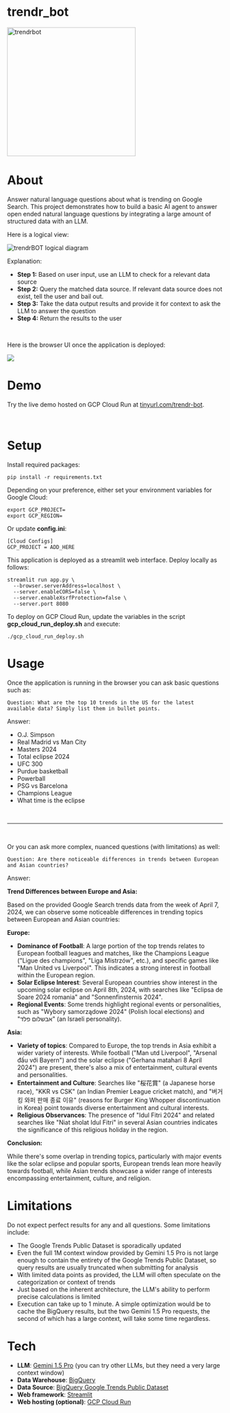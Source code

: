 # trendr_bot
<img src="trendrbot.png" alt="trendrbot" width="300"/>

<br>

# About

Answer natural language questions about what is trending on Google Search. This project demonstrates how to build a basic AI agent to answer open ended natural language questions by integrating a large amount of structured data with an LLM.

Here is a logical view:

<img src="trendrbot-logical-diagram.png" alt="trendrBOT logical diagram" />

<br>

Explanation:

* **Step 1:** Based on user input, use an LLM to check for a relevant data source
* **Step 2:** Query the matched data source. If relevant data source does not exist, tell the user and bail out.
* **Step 3:** Take the data output results and provide it for context to ask the LLM to answer the question
* **Step 4:** Return the results to the user

<br>

Here is the browser UI once the application is deployed:

<img src='trendrbot-ui.png' />

<br>

# Demo
Try the live demo hosted on GCP Cloud Run at [tinyurl.com/trendr-bot](http://tinyurl.com/trendr-bot).

<br>

# Setup

Install required packages:

```
pip install -r requirements.txt
```

Depending on your preference, either set your environment variables for Google Cloud:

```
export GCP_PROJECT=
export GCP_REGION=
```

Or update **config.ini**:

```
[Cloud Configs]
GCP_PROJECT = ADD_HERE
```

This application is deployed as a streamlit web interface. Deploy locally as follows:

```
streamlit run app.py \
  --browser.serverAddress=localhost \
  --server.enableCORS=false \
  --server.enableXsrfProtection=false \
  --server.port 8080
```

To deploy on GCP Cloud Run, update the variables in the script **gcp_cloud_run_deploy.sh** and execute:

```
./gcp_cloud_run_deploy.sh
```

# Usage
Once the application is running in the browser you can ask basic questions such as:

```
Question: What are the top 10 trends in the US for the latest available data? Simply list them in bullet points.
```

Answer:

* O.J. Simpson
* Real Madrid vs Man City
* Masters 2024
* Total eclipse 2024
* UFC 300
* Purdue basketball
* Powerball
* PSG vs Barcelona
* Champions League
* What time is the eclipse

<br>
<hr>
<br>

Or you can ask more complex, nuanced questions (with limitations) as well:

```
Question: Are there noticeable differences in trends between European and Asian countries?
```

Answer:

**Trend Differences between Europe and Asia:**

Based on the provided Google Search trends data from the week of April 7, 2024, we can observe some noticeable differences in trending topics between European and Asian countries:

**Europe:**
* **Dominance of Football**: A large portion of the top trends relates to European football leagues and matches, like the Champions League ("Ligue des champions", "Liga Mistrzów", etc.), and specific games like "Man United vs Liverpool". This indicates a strong interest in football within the European region.
* **Solar Eclipse Interest**: Several European countries show interest in the upcoming solar eclipse on April 8th, 2024, with searches like "Eclipsa de Soare 2024 romania" and "Sonnenfinsternis 2024".
* **Regional Events**: Some trends highlight regional events or personalities, such as "Wybory samorządowe 2024" (Polish local elections) and "אבשלום פלד" (an Israeli personality).


**Asia:**
* **Variety of topics**: Compared to Europe, the top trends in Asia exhibit a wider variety of interests. While football ("Man utd Liverpool", "Arsenal đấu với Bayern") and the solar eclipse ("Gerhana matahari 8 April 2024") are present, there's also a mix of entertainment, cultural events and personalities.
* **Entertainment and Culture**: Searches like "桜花賞" (a Japanese horse race), "KKR vs CSK" (an Indian Premier League cricket match), and "버거킹 와퍼 판매 종료 이유" (reasons for Burger King Whopper discontinuation in Korea) point towards diverse entertainment and cultural interests.
* **Religious Observances**: The presence of "Idul Fitri 2024" and related searches like "Niat sholat Idul Fitri" in several Asian countries indicates the significance of this religious holiday in the region.

**Conclusion:**

While there's some overlap in trending topics, particularly with major events like the solar eclipse and popular sports, European trends lean more heavily towards football, while Asian trends showcase a wider range of interests encompassing entertainment, culture, and religion.

# Limitations

Do not expect perfect results for any and all questions. Some limitations include:

* The Google Trends Public Dataset is sporadically updated
* Even the full 1M context window provided by Gemini 1.5 Pro is not large enough to contain the entirety of the Google Trends Public Dataset, so query results are usually truncated when submitting for analysis
* With limited data points as provided, the LLM will often speculate on the categorization or context of trends
* Just based on the inherent architecture, the LLM's ability to perform precise calculations is limited
* Execution can take up to 1 minute. A simple optimization would be to cache the BigQuery results, but the two Gemini 1.5 Pro requests, the second of which has a large context, will take some time regardless.

# Tech
* **LLM**: [Gemini 1.5 Pro](https://cloud.google.com/vertex-ai/generative-ai/docs/model-reference/gemini) (you can try other LLMs, but they need a very large context window)
* **Data Warehouse**: [BigQuery](https://cloud.google.com/bigquery?hl=en)
* **Data Source**: [BigQuery Google Trends Public Dataset](https://support.google.com/trends/answer/12764470?hl=en)
* **Web framework**: [Streamlit](https://streamlit.io/)
* **Web hosting (optional)**: [GCP Cloud Run](https://cloud.google.com/run?hl=en)